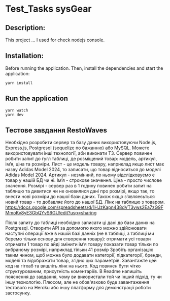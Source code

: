 # Test_Tasks sysGear

## Description:

This project ...
I used for check nodejs console.

## Installation:

Before running the application. Then, install the dependencies and start the application:

```
yarn install
```

## Run the application

```
yarn watch
yarn dev

```

## Тестове завдання RestoWaves

Необхідно розробити сервер та базу даних використовуючи Node.js, Express.js, Postgresql (sequelize по бажанню) або MySQL.
Можете використовувати інші технології, аби виконати ТЗ.
Сервер повинен робити запит до гугл таблиці, де розміщений товар: модель, артикул, ім’я, ціна та розміри.
Лист - це модель товару, наприклад якщо лист має назву Adidas Model 2024, то записати, що товар відноситься до моделі  Adidas Model 2024.
Артикул - незмінний, по ньому відслідковуємо є товар у нашій БД чи ні.
Ім’я - строкове значення.
Ціна - просто числове значення.
Розмірі - сервер раз в 1 годину повинен робити запит на таблицю та дивитися чи не оновилися дані про розмірі, якщо так, то внести нові розміри до нашої бази даних.
Також якщо зʼявляеєьться новий товар - то добавляє його до нашої БД.
Лінк на таблицю з товаром.
https://docs.google.com/spreadsheets/d/1HJzKapn438dVT3vws2Ea7zG9FMmoKv8yE3GbQYvS6GU/edit?usp=sharing

Після запиту до таблиці необхідно записати ці дані до бази даних на Postgresql.
Створити API за допомогю якого можно здійснювати наступні операції вже в нашій базі данніх (не в таблиці, з таблиці ми беремо тільки основу для створення товару):
отримати усі товари
отримати 1 товар по айді
змінити ім’я товару
показати товар тільки по вибраному розмірі, наприклад тільки 41 розмір
Зробіть організацію таким чином, щоб можна було додавати категорії, підкатегорії, бренди, моделі та відображати товар, згідно цих параметрів.
Завантажте цей код на гітхаб та вишліть лінк на нього.
Код повинен бути чітко структурованим, присутність коментаріїв.
В Readme напишіть пояснення до завдання, чому ви використали той чи інший підхід, ту чи іншу технологію.
Плюсом, але не обов'язково буде завантаження тестового на Heroku або іншу платформу для демонстрації роботи застосунку.
